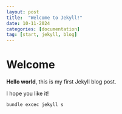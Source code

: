 ```yaml
---
layout: post
title:  "Welcome to Jekyll!"
date: 10-11-2024
categories: [documentation]
tag: [start, jekyll, blog]
---
```


# Welcome

**Hello world**, this is my first Jekyll blog post.

I hope you like it!

```console
bundle excec jekyll s
```